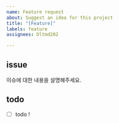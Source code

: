 ```yaml
---
name: Feature request
about: Suggest an idea for this project
title: "[Feature]"
labels: feature
assignees: Dltmd202

---
```


## issue
이슈에 대한 내용을 설명해주세요.

## todo
- [ ] todo !
